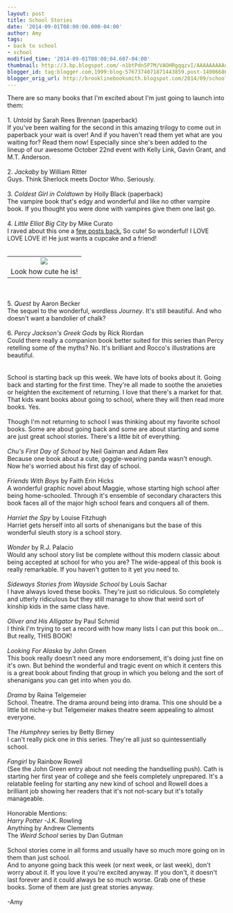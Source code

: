 ```yaml
---
layout: post
title: School Stories
date: '2014-09-01T08:00:00.000-04:00'
author: Amy
tags:
- back to school
- school
modified_time: '2014-09-01T08:00:04.607-04:00'
thumbnail: http://3.bp.blogspot.com/-n1btPdn5P7M/VAOHRgqqzvI/AAAAAAAAAqQ/FfRVwIIcVEw/s72-c/a.elliot.jpg
blogger_id: tag:blogger.com,1999:blog-5767374071871443859.post-1490668692650440337
blogger_orig_url: http://brooklinebooksmith.blogspot.com/2014/09/school-stories.html
---
```


There are so many books that I'm excited about I'm just going to launch into them:<br /><br />1. <i>Untold </i>by Sarah Rees Brennan (paperback)<br />If you've been waiting for the second in this amazing trilogy to come out in paperback your wait is over! And if you haven't read them yet what are you waiting for? Read them now! Especially since she's been added to the lineup of our awesome October 22nd event with Kelly Link, Gavin Grant, and M.T. Anderson.<br /><br />2. <i>Jackaby</i> by William Ritter<br />Guys. Think Sherlock meets Doctor Who. Seriously.<br /><br />3. <i>Coldest Girl in Coldtown</i> by Holly Black (paperback)<br />The vampire book that's edgy and wonderful and like no other vampire book. If you thought you were done with vampires give them one last go.<br /><br />4. <i>Little Elliot Big City</i> by Mike Curato<br />I raved about this one a <a href="http://brooklinebooksmith.blogspot.com/2014/07/i-havestrange-taste-in-picture-books.html">few posts back.</a> So cute! So wonderful! I LOVE LOVE LOVE it! He just wants a cupcake and a friend!<br /><br /><table align="center" cellpadding="0" cellspacing="0" class="tr-caption-container" style="margin-left: auto; margin-right: auto; text-align: center;"><tbody><tr><td style="text-align: center;"><a href="http://3.bp.blogspot.com/-n1btPdn5P7M/VAOHRgqqzvI/AAAAAAAAAqQ/FfRVwIIcVEw/s1600/a.elliot.jpg" imageanchor="1" style="margin-left: auto; margin-right: auto;"><img border="0" src="http://3.bp.blogspot.com/-n1btPdn5P7M/VAOHRgqqzvI/AAAAAAAAAqQ/FfRVwIIcVEw/s1600/a.elliot.jpg" /></a></td></tr><tr><td class="tr-caption" style="text-align: center;">Look how cute he is!</td></tr></tbody></table><br /><br />5. <i>Quest </i>by Aaron Becker<br />The sequel to the wonderful, wordless <i>Journey</i>. It's still beautiful. And who doesn't want a bandolier of chalk?<br /><br />6. <i>Percy Jackson's Greek Gods </i>by Rick Riordan<br />Could there really a companion book better suited for this series than Percy retelling some of the myths? No. It's brilliant and Rocco's illustrations are beautiful.<br /><br /><br />School is starting back up this week. We have lots of books about it. Going back and starting for the first time. They're all made to soothe the anxieties or heighten the excitement of returning. I love that there's a market for that. That kids want books about going to school, where they will then read more books. Yes.<br /><br />Though I'm not returning to school I was thinking about my favorite school books. Some are about going back and some are about starting and some are just great school stories. There's a little bit of everything.<br /><br /><i>Chu's First Day of School</i> by Neil Gaiman and Adam Rex<br />Because one book about a cute, goggle-wearing panda wasn't enough. Now he's worried about his first day of school.<br /><br /><i>Friends With Boys</i> by Faith Erin Hicks<br />A wonderful graphic novel about Maggie, whose starting high school after being home-schooled. Through it's ensemble of secondary characters this book faces all of the major high school fears and conquers all of them.<br /><br /><i>Harriet the Spy</i> by Louise Fitzhugh<br />Harriet gets herself into all sorts of shenanigans but the base of this wonderful sleuth story is a school story.<br /><br /><i>Wonder </i>by R.J. Palacio<br />Would any school story list be complete without this modern classic about being accepted at school for who you are? The wide-appeal of this book is really remarkable. If you haven't gotten to it yet you need to.<br /><br /><i>Sideways Stories from Wayside School</i> by Louis Sachar<br />I have always loved these books. They're just so ridiculous. So completely and utterly ridiculous but they still manage to show that weird sort of kinship kids in the same class have.<br /><br /><i>Oliver and His Alligator</i> by Paul Schmid<br />I think I'm trying to set a record with how many lists I can put this book on... But really, THIS BOOK!<br /><br /><i>Looking For Alaska</i> by John Green<br />This book really doesn't need any more endorsement, it's doing just fine on it's own. But behind the wonderful and tragic event on which it centers this is a great book about finding that group in which you belong and the sort of shenanigans you can get into when you do.<br /><br /><i>Drama</i> by Raina Telgemeier<br />School. Theatre. The drama around being into drama. This one should be a little bit niche-y but Telgemeier makes theatre seem appealing to almost everyone.<br /><br />The<i> Humphrey</i> series<i> </i>by Betty Birney<br />I can't really pick one in this series. They're all just so quintessentially school.<br /><br /><i>Fangirl </i>by Rainbow Rowell<br />(See the John Green entry about not needing the handselling push). Cath is starting her first year of college and she feels completely unprepared. It's a relatable feeling for starting any new kind of school and Rowell does a brilliant job showing her readers that it's not not-scary but it's totally manageable.<br /><br />Honorable Mentions:<br /><i>Harry Potter </i>-J.K. Rowling<br />Anything by Andrew Clements<br />The <i>Weird School</i> series by Dan Gutman<br /><br />School stories come in all forms and usually have so much more going on in them than just school.<br />And to anyone going back this week (or next week, or last week), don't worry about it. If you love it you're excited anyway. If you don't, it doesn't last forever and it could always be so much worse. Grab one of these books. Some of them are just great stories anyway.<br /><br />-Amy